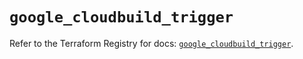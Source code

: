 # `google_cloudbuild_trigger`

Refer to the Terraform Registry for docs: [`google_cloudbuild_trigger`](https://registry.terraform.io/providers/hashicorp/google/6.4.0/docs/resources/cloudbuild_trigger).
